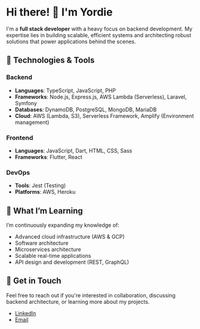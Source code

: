 # Hi there! 👋 I'm Yordie

I'm a **full stack developer** with a heavy focus on backend development. My expertise lies in building scalable, efficient systems and architecting robust solutions that power applications behind the scenes.

## 🔧 Technologies & Tools

### Backend
- **Languages**: TypeScript, JavaScript, PHP
- **Frameworks**: Node.js, Express.js, AWS Lambda (Serverless), Laravel, Symfony
- **Databases**: DynamoDB, PostgreSQL, MongoDB, MariaDB
- **Cloud**: AWS (Lambda, S3), Serverless Framework, Amplify (Environment management)

### Frontend
- **Languages**: JavaScript, Dart, HTML, CSS, Sass
- **Frameworks**: Flutter, React

### DevOps
- **Tools**: Jest (Testing)
- **Platforms**: AWS, Heroku

## 🌱 What I’m Learning
I’m continuously expanding my knowledge of:
- Advanced cloud infrastructure (AWS & GCP)
- Software architecture
- Microservices architecture
- Scalable real-time applications
- API design and development (REST, GraphQL)

## 💬 Get in Touch
Feel free to reach out if you're interested in collaboration, discussing backend architecture, or learning more about my projects. 

- [LinkedIn](https://www.linkedin.com/in/yordie-broothaerts-6434ab23b/)
- [Email](mailto:yordie2203@gmail.com)
